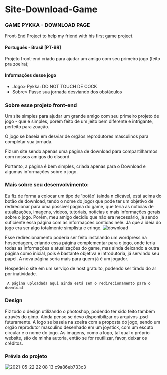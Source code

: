 # Site-Download-Game
### GAME PYKKA - DOWNLOAD PAGE
Front-End Project to help my friend with his first game project.

#### Português - Brasil [PT-BR]
Projeto front-end criado para ajudar um amigo com seu primeiro jogo (feito pra zoeira);

#### Informações desse jogo
 - Jogo> Pykka: DO NOT TOUCH DE COCK
 - Sobre> Passe sua jornada desviando dos obstáculos

### Sobre esse projeto front-end

  Um site simples para ajudar um grande amigo com seu primeiro projeto de jogo - que é simples, porém feito de um jeito bem diferente e intrigante, perfeito para zoação.
  
  O jogo se baseia em desviar de orgãos reprodutores masculinos para completar sua jornada.
  
  Fiz um site sendo apenas uma página de download para compartilharmos com nossos amigos do discord.
  
  Portanto, a página é bem simples, criada apenas para o Download e algumas informações sobre o jogo. 
  
 ### Mais sobre seu desenvolvimento:
  
  Eu fiz de forma a colocar um tipo de 'botão' (ainda n clicável, está acima do botão de download, tendo o nome do jogo) que pode ter um objetivo de redirecionar para uma possível página do game, que teria as noticias de atualizações, imagens, videos, tutoriais, noticias e mais informações gerais sobre o jogo. Porém, meu amigo decidiu que não era necessário, já sendo suficiente essa página com as informações contidas nele. Já que a ideia do jogo era ser algo totalmente simplista e cringe.
  ![download](https://user-images.githubusercontent.com/76860503/119244815-ac711c00-bb4a-11eb-9a51-93735aa5911a.png)
  
  Esse redirecionamento poderia ser feito instalando um wordpress na hospedagem, criando essa página complementar para o jogo, onde teria todas as informações e atualizações do game, mas ainda deixando a outra página como inicial, pois é bastante objetiva e introdutória, já servindo seu papel. A nova página seria mais para quem já é um jogador.
  
  Hospedei o site em um serviço de host gratuito, podendo ser tirado do ar por inatividade.
  
     A página uploadada aqui ainda está sem o redirecionamento para o download
  
  
### Design

  Fiz todo o design utilizando o photoshop, podendo ter sido feito também através do gimp. Ainda penso se devo disponibilizar os arquivos .psd futuramente.
  A logo se baseia na zoeira com a proposta do jogo, sendo um orgão reprodutor masculino desenhado em um joystick, com um escuto circular e o nome do jogo.
  As imagens, como a logo, tal qual o próprio website, são de minha autoria, então se for reutilizar, favor, deixar os créditos.
  
### Prévia do projeto
  
  ![2021-05-22 22 08 13  c9a86eb733c3](https://user-images.githubusercontent.com/76860503/119244778-4be1df00-bb4a-11eb-8479-e344b97cb400.png)

